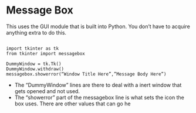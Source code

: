 # Message Box

This uses the GUI module that is built into Python. You don’t have to acquire anything extra to do this.  

  

```

import tkinter as tk
from tkinter import messagebox

DummyWindow = tk.Tk()
DummyWindow.withdraw()
messagebox.showerror(“Window Title Here”,”Message Body Here”)

```

  

- The “DummyWindow” lines are there to deal with a inert window that gets opened and not used.
- The “showerror” part of the messagebox line is what sets the icon the box uses. There are other values that can go he